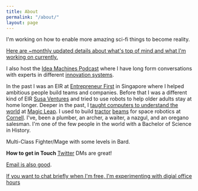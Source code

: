 ```yaml
---
title: About
permalink: "/about/"
layout: page
---
```


I'm working on how to enable more amazing sci-fi things to become reality.

[Here are ~monthly updated details about what's top of mind and what I'm working on currently.](https://notes.benjaminreinhardt.com/Top+of+mind)

I also host the [Idea Machines Podcast][ideamachines] where I have long form conversations with experts in different [innovation systems][systems].  

 In the past I was an EIR at [Entrepreneur First][EF] in Singapore where I helped ambitious people build teams and companies. Before that I was a different kind of EIR [Susa Ventures][susa] and tried to use robots to help older adults stay at home longer. Deeper in the past, I [taught computers to understand the world][deeplearning] at [Magic Leap][magicleap]. I used to build [tractor][tractor] [beams][beams] for space robotics at [Cornell][lab]. I've, been a plumber, an archer, a waiter, a nazgul, and an oregano salesman. I'm one of the few people in the world with a Bachelor of Science in History.

Multi-Class Fighter/Mage with some levels in Bard.

**How to get in Touch**
[Twitter](http://www.twitter.com/ben_reinhardt) DMs are great!

[Email is also good](mailto:ben@benjaminreinhardt.com).

[If you want to chat briefly when I'm free, I'm experimenting with digial office hours](https://calendly.com/bzreinhardt/15min)


[systems]:https://en.wikipedia.org/wiki/Innovation_system
[ideamachines]:http://www.ideamachinespodcast.com
[ef]:http://www.joinef.com
[fern]:http://www.carebyfern.com
[lab]:http://www.spacecraftresearch.com/
[cal]:/calendar/
[projects]:/projects
[resume]:/pages/bzr_resume.pdf
[tractor]: https://www.youtube.com/watch?v=Y-FXqIcmVHc
[beams]: https://www.youtube.com/watch?v=8lF_H1IqPiU
[lab]:http://www.spacecraftresearch.com/
[projects]:/projects
[resume]:/pages/bzr_resume.pdf
[tractor]: https://www.youtube.com/watch?v=Y-FXqIcmVHc
[beams]: https://www.youtube.com/watch?v=8lF_H1IqPiU
[magicleap]: http://www.magicleap.com
[deeplearning]:https://en.wikipedia.org/wiki/Deep_learning
[susa]:http://susaventures.com/
